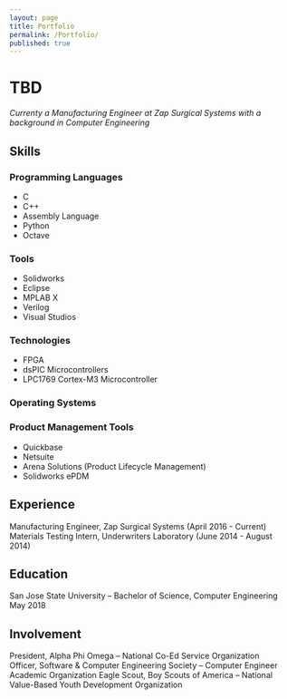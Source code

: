 ```yaml
---
layout: page
title: Portfolio
permalink: /Portfolio/
published: true
---
```


# TBD
*Currenty a Manufacturing Engineer at Zap Surgical Systems with a background in Computer Engineering*

## Skills
### Programming Languages
- C
- C++
- Assembly Language
- Python
- Octave
### Tools
- Solidworks
- Eclipse
- MPLAB X
- Verilog
- Visual Studios
### Technologies
- FPGA
- dsPIC Microcontrollers
- LPC1769 Cortex-M3 Microcontroller
### Operating Systems
### Product Management Tools
- Quickbase
- Netsuite
- Arena Solutions (Product Lifecycle Management)
- Solidworks ePDM

## Experience
Manufacturing Engineer, Zap Surgical Systems (April 2016 - Current)
Materials Testing Intern, Underwriters Laboratory (June 2014 - August 2014)

## Education
San Jose State University – Bachelor of Science, Computer Engineering	May 2018

## Involvement
President, Alpha Phi Omega – National Co-Ed Service Organization		
Officer, Software & Computer Engineering Society – Computer Engineer Academic Organization
Eagle Scout, Boy Scouts of America – National Value-Based Youth Development Organization
